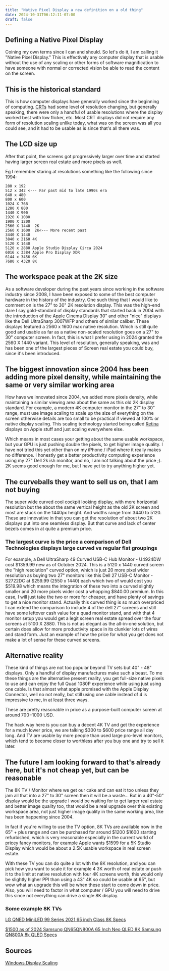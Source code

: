 ```yaml
---
title: "Native Pixel Display a new definition on a old thing"
date: 2024-10-31T06:12:11-07:00
draft: false
---
```

## Defining a Native Pixel Display
Coining my own terms since I can and should.
So let's do it, I am calling it "Native Pixel Display."
This is effectively any 
computer display that is usable without the use of any scaling or other forms of software magnification to have someone 
with normal or corrected vision be able to read the content on the screen.

## This is the historical standard

This is how computer displays have generally worked since the beginning of computing. 
[CRTs](https://en.wikipedia.org/wiki/Cathode-ray_tube) had some level of resolution changing, but generally speaking, 
there were only a handful of usable resolutions where the display worked best with low flicker, etc. Most CRT displays 
did not require any form of resolution scaling unlike today, what was on the screen was all you could see, and it had 
to be usable as is since that's all there was.

## The LCD size up

After that point, the screens got progressively larger over time and started having larger screen real estate and more 
pixels as well.

Eg I remember staring at resolutions something like the following since 1994:

    280 x 192
    512 x 342 <--- Far past mid to late 1990s era 
    640 x 480 
    800 x 600
    1024 X 768
    1280 X 800
    1440 X 900 
    1920 X 1080
    1900 X 1200
    2560 X 1440  2K
    2560 X 1600  2K<--- More recent past
    3440 X 1440
    3840 x 2160 4K
    5120 X 1440
    5120 x 2880 Apple Studio Display Circa 2024
    6016 x 3384 Apple Pro Display XDR
    6144 x 3456 6K
    7680 x 4320 8K

## The workspace peak at the 2K size

As a software developer during the past years since working in the software industry since 2008, I have been exposed to 
some of the best computer hardware in the history of the industry. One such thing that I would like to comment on is the 27" to 30" 
2K resolution display. This was the high-end dare I say gold-standard of display standards that started back in 2004 
with the introduction of the Apple Cinema Display 30" and other "nice" displays like the Dell UltraSharp 3007WFP and 
others of similar caliber. These displays featured a 2560 x 1600 max native resolution. Which is still quite good and 
usable as far as a native non-scaled resolution goes on a 27" to 30" computer screen. In fact, this is what I prefer 
using in 2024 granted the 2560 X 1440 variant. This level of resolution, generally speaking, was 
and has been one of the largest pieces of Screen real estate you could buy, since it's been introduced.

## The biggest innovation since 2004 has been adding more pixel density, while maintaining the same or very similar working area

How have we innovated since 2004, we added more pixels density, while maintaining a similar viewing area about the same 
as this old 2K display standard. For example, a modern 4K computer monitor in the 27" to 30" range, must use image 
scaling to scale up the size of everything on the screen otherwise details are too small to be practical if viewed at 
100% or native display scaling. This scaling technology started being called 
[Retina](https://en.wikipedia.org/wiki/Retina_display) displays on Apple stuff and just scaling everywhere else.

Which means in most cases your getting about the same usable workspace, but your GPU is just pushing double the 
pixels, to get higher image quality.
I have not tried this yet other than on my iPhone / iPad where it really makes no 
difference.
I honestly get a better productivity computing experience using my 27" Dell 2k ish monitor,
and no, I am not talking about the price ;).
2K seems good enough for me, but I have yet to try anything higher yet.


## The curveballs they want to sell us on, that I am not buying

The super wide curved cool cockpit looking display, with more horizontal resolution but the about the same vertical height as the old 2K screen and most are stuck on the 1440px height. And widths range from 3440 to 5120. These are innovative in that you can get the resolution of about two 2K displays put 
into one seamless display. But that curve and lack of center bezels comes in at quite a premium price.

### The largest curve is the price a comparison of Dell Technologies displays large curved vs regular flat groupings
For example, a Dell UltraSharp 49 Curved USB-C Hub Monitor - U4924DW cost $1359.99 new as of October 2024. This is a 
5120 x 1440 curved screen the "high resolution" curved option, which is just 20 more pixel wider resolution as buying two 27" monitors like this 
Dell 27 USB-C Monitor - S2722DC at $259.99 (2550 x 1440) each which two of would cost you $519.98 which  means the integration of these
two into a curved slightly smaller and 20 more pixels wider cost a whopping $840.00 premium. In this case, I will just take the two or more for cheaper, and have plenty of 
savings to get a nice monitor stand. Actually this curved thing is so much overpriced I can extend the comparison to include 4 of the dell 27" screens and still have some leftover cash value for a quad monitor stand, and with that 4 monitor setup you would get a legit screen real estate spread over the four screens at 5100 X 2880.  This is not as elegant as the all-in-one solution, but certain does allow for more productivity space in its clunkier lots of wires and stand form. Just an example of how the price for what you get does not make a lot of sense for these curved screens.

## Alternative reality

These kind of things are not too popular beyond TV sets but 40" - 48" displays. Only a handful of display manufactures make such a beast.
To me these things are the alternative present reality, you get full-size native pixels to use and can enjoy the full 
Quad 1080P experience while using just using one cable. Is that almost what apple promised with the Apple Display 
Connector, well no not really, but still using one cable instead of 4 is impressive to me, in at least three ways.

These are pretty reasonable in price as a purpose-built computer screen at around $700-$1000 USD.

The hack way here is you can buy a decent 4K TV and get the experience for a much lower price, we are talking $300 to $600 price 
range all day long. And TV are usable by more people than used large pro-level monitors, which tend to become closer to 
worthless after you buy one and try to sell it later.  

## The future I am looking forward to that's already here, but it's not cheap yet, but can be reasonable

The 8K TV / Monitor where we get our cake and can eat it too unless they jam all that into a 27" to 30" screen then it will be 
a waste... But in a 40"-50" display would be the upgrade I would be waiting for to get larger real estate and better 
image quality too, that would be a real upgrade over this existing workspace area, not just higher image quality in the same working area, like has been happening since 2004.

In fact if you're willing to use the TV option, 8K TVs are available now in the 65" + plus range and can be purchased for around $1200 $1600 starting refurbished, which is very reasonable especially in the current world of pricey fancy monitors, for example Apple wants $1599 for a 5K Studio Display which would be about a 2.5K usable workspace in real screen estate. 

With these TV you can do quite a lot with the 8K resolution, and you can pick how you want to scale it for example 4 3K worth of real estate or push it to the limit at native resolution with four 4K screens worth, this would only be slightly higher PPI than using a 43" 4K so could be usable at 65", but wow what an upgrade this will be when these start to come down in price. Also, you will need to factor in what computer / GPU you will need to drive this since not everything can drive a single 8K display.

### Some example 8K TVs

[LG QNED MiniLED 99 Series 2021 65 inch Class 8K Specs](https://www.displayspecifications.com/en/model/fb343b45)

[$1500 as of 2024 Samsung QN65QN800A 65 Inch Neo QLED 8K ](https://www.amazon.com/Samsung-QN65QN800A-Inch-QLED-Smart/dp/B094PPGQ3S)
[Samsung QN800A 8k QLED Specs](https://www.displayspecifications.com/en/model/8f4e23e4)



## Sources
[Windows Display Scaling](https://www.techjunkie.com/windows-10-display-scaling/)